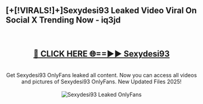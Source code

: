 <h2>[+[!VIRALS!]+]Sexydesi93 Leaked Video Viral On Social X Trending Now - iq3jd</h2>
<br>
<div align="center">
<h2><a href="https://libra.edu.pl?Sexydesi93" rel="nofollow">🔴 CLICK HERE 🌐==►► Sexydesi93</a></h2>
<br>
Get Sexydesi93 OnlyFans leaked all content. Now you can access all videos and pictures of Sexydesi93 OnlyFans. New Updated Files 2025!
<br>
<br>
<a href="https://libra.edu.pl?Sexydesi93" rel="nofollow" data-target="animated-image.originalLink"><img src="https://i.ibb.co.com/WyWwxjT/player-gif2.gif" alt="Sexydesi93 Leaked OnlyFans" style="max-width: 100%; display: inline-block;" data-target="animated-image.originalImage"></a>
</div>
<br>